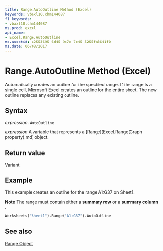 ```yaml
---
title: Range.AutoOutline Method (Excel)
keywords: vbaxl10.chm144087
f1_keywords:
- vbaxl10.chm144087
ms.prod: excel
api_name:
- Excel.Range.AutoOutline
ms.assetid: a2553695-6d45-9b7c-7c45-5255fa3641f0
ms.date: 06/08/2017
---
```



# Range.AutoOutline Method (Excel)

Automatically creates an outline for the specified range. If the range is a single cell, Microsoft Excel creates an outline for the entire sheet. The new outline replaces any existing outline.


## Syntax

 _expression_. `AutoOutline`

 _expression_ A variable that represents a [Range](Excel.Range(Graph property).md) object.


## Return value

Variant


## Example

This example creates an outline for the range A1:G37 on Sheet1. 


 **Note**  The range must contain either a  **summary row** or a **summary column** .


```vb
Worksheets("Sheet1").Range("A1:G37").AutoOutline
```


## See also


[Range Object](Excel.Range(object).md)

